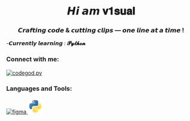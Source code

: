 <h1 align="center">𝙃𝙞 𝙖𝙢 𝐯𝟏𝐬𝐮𝐚𝐥</h1>
<h3 align="center">𝘾𝙧𝙖𝙛𝙩𝙞𝙣𝙜 𝙘𝙤𝙙𝙚 & 𝙘𝙪𝙩𝙩𝙞𝙣𝙜 𝙘𝙡𝙞𝙥𝙨 — 𝙤𝙣𝙚 𝙡𝙞𝙣𝙚 𝙖𝙩 𝙖 𝙩𝙞𝙢𝙚 !</h3>

-𝘾𝙪𝙧𝙧𝙚𝙣𝙩𝙡𝙮 𝙡𝙚𝙖𝙧𝙣𝙞𝙣𝙜 : **𝓟𝔂𝓽𝓱𝓸𝓷**

<h3 align="left">Connect with me:</h3>
<p align="left">
<a href="https://instagram.com/codegod.py" target="blank"><img align="center" src="https://raw.githubusercontent.com/rahuldkjain/github-profile-readme-generator/master/src/images/icons/Social/instagram.svg" alt="codegod.py" height="30" width="40" /></a>
</p>

<h3 align="left">Languages and Tools:</h3>
<p align="left"> <a href="https://www.figma.com/" target="_blank" rel="noreferrer"> <img src="https://www.vectorlogo.zone/logos/figma/figma-icon.svg" alt="figma" width="40" height="40"/> </a> <a href="https://www.python.org" target="_blank" rel="noreferrer"> <img src="https://raw.githubusercontent.com/devicons/devicon/master/icons/python/python-original.svg" alt="python" width="40" height="40"/> </a> </p>

